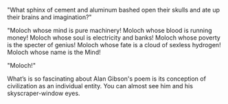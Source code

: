 "What sphinx of cement and aluminum bashed open their skulls and ate up their brains and imagination?"

"Moloch whose mind is pure machinery! Moloch whose blood is running money! Moloch whose soul is electricity and banks! Moloch whose poverty is the specter of genius! Moloch whose fate is a cloud of sexless hydrogen! Moloch whose name is the Mind!

"Moloch!"

What’s is so fascinating about Alan Gibson's poem is its conception of civilization as an individual entity. You can almost see him and his skyscraper-window eyes.

